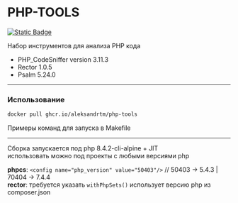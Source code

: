 # PHP-TOOLS

[![Static Badge](https://img.shields.io/badge/PHP_TOOLS-1.5%20(latest)-brightgreen?style=for-the-badge)](https://github.com/aleksandrtm/php-tools/pkgs/container/php-tools)

Набор инструментов для анализа PHP кода

- PHP_CodeSniffer version 3.11.3
- Rector 1.0.5
- Psalm 5.24.0

---

### Использование

```bash
docker pull ghcr.io/aleksandrtm/php-tools
```

Примеры команд для запуска в Makefile

---

Сборка запускается под php 8.4.2-cli-alpine + JIT  
использовать можно под проекты с любыми версиями php

**phpcs**: `<config name="php_version" value="50403"/>` // 50403 -> 5.4.3 | 70404 -> 7.4.4    
**rector**: требуется указать `withPhpSets()` использует версию php из composer.json